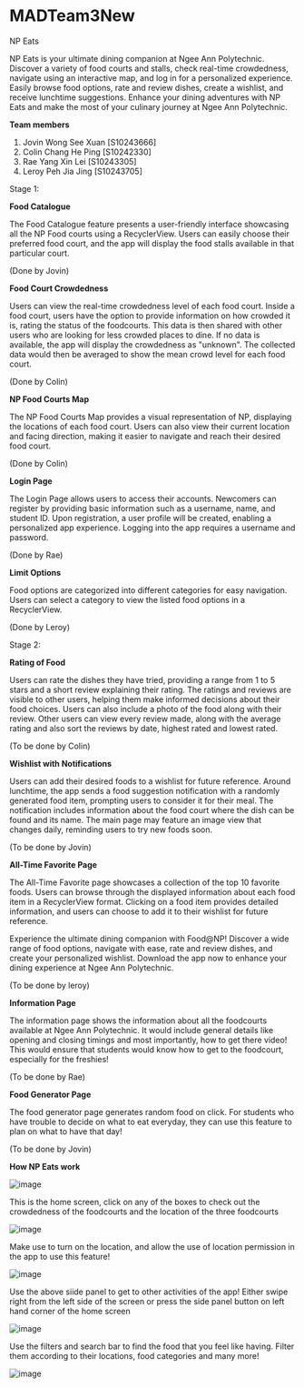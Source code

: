 # MADTeam3New
NP Eats

NP Eats is your ultimate dining companion at Ngee Ann Polytechnic. Discover a variety of food courts and stalls, check real-time crowdedness, navigate using an interactive map, and log in for a personalized experience. Easily browse food options, rate and review dishes, create a wishlist, and receive lunchtime suggestions. Enhance your dining adventures with NP Eats and make the most of your culinary journey at Ngee Ann Polytechnic.

**Team members**
1. Jovin Wong See Xuan [S10243666]
2. Colin Chang He Ping [S10242330]
3. Rae Yang Xin Lei [S10243305]
4. Leroy Peh Jia Jing [S10243705]
   
Stage 1:

**Food Catalogue**

The Food Catalogue feature presents a user-friendly interface showcasing all the NP Food courts using a RecyclerView. Users can easily choose their preferred food court, and the app will display the food stalls available in that particular court.

(Done by Jovin)

**Food Court Crowdedness**

Users can view the real-time crowdedness level of each food court. Inside a food court, users have the option to provide information on how crowded it is, rating the status of the foodcourts. This data is then shared with other users who are looking for less crowded places to dine. If no data is available, the app will display the crowdedness as "unknown". The collected data would then be averaged to show the mean crowd level for each food court.

(Done by Colin)


**NP Food Courts Map**

The NP Food Courts Map provides a visual representation of NP, displaying the locations of each food court. Users can also view their current location and facing direction, making it easier to navigate and reach their desired food court.

(Done by Colin)

**Login Page**

The Login Page allows users to access their accounts. Newcomers can register by providing basic information such as a username, name, and student ID. Upon registration, a user profile will be created, enabling a personalized app experience. Logging into the app requires a username and password.

(Done by Rae)

**Limit Options**

Food options are categorized into different categories for easy navigation. Users can select a category to view the listed food options in a RecyclerView.

(Done by Leroy)

Stage 2:

**Rating of Food**

Users can rate the dishes they have tried, providing a range from 1 to 5 stars and a short review explaining their rating. The ratings and reviews are visible to other users, helping them make informed decisions about their food choices. Users can also include a photo of the food along with their review. Other users can view every review made, along with the average rating and also sort the reviews by date, highest rated and lowest rated.

(To be done by Colin)

**Wishlist with Notifications**

Users can add their desired foods to a wishlist for future reference. Around lunchtime, the app sends a food suggestion notification with a randomly generated food item, prompting users to consider it for their meal. The notification includes information about the food court where the dish can be found and its name. The main page may feature an image view that changes daily, reminding users to try new foods soon.

(To be done by Jovin)

**All-Time Favorite Page**

The All-Time Favorite page showcases a collection of the top 10 favorite foods. Users can browse through the displayed information about each food item in a RecyclerView format. Clicking on a food item provides detailed information, and users can choose to add it to their wishlist for future reference.

Experience the ultimate dining companion with Food@NP! Discover a wide range of food options, navigate with ease, rate and review dishes, and create your personalized wishlist. Download the app now to enhance your dining experience at Ngee Ann Polytechnic.

(To be done by leroy)

**Information Page**

The information page shows the information about all the foodcourts available at Ngee Ann Polytechnic. It would include general details like opening and closing timings and most importantly, how to get there video! This would ensure that students would know how to get to the foodcourt, especially for the freshies!

(To be done by Rae)

**Food Generator Page**

The food generator page generates random food on click. For students who have trouble to decide on what to eat everyday, they can use this feature to plan on what to have that day!

(To be done by Jovin)

**How NP Eats work**

![image](https://github.com/yourobsessed/MADTeam3New/assets/130966829/5d9572c0-209f-401e-b313-a08a1d6388cf)

This is the home screen, click on any of the boxes to check out the crowdedness of the foodcourts and the location of the three foodcourts

![image](https://github.com/yourobsessed/MADTeam3New/assets/130966829/c989faa3-772c-46ec-a844-c69185fc35cd)

Make use to turn on the location, and allow the use of location permission in the app to use this feature!

![image](https://github.com/yourobsessed/MADTeam3New/assets/130966829/148e5f1a-ed30-41c4-8651-b758727bd638)

Use the above siide panel to get to other activities of the app! Either swipe right from the left side of the screen or press the side panel button on left hand corner of the home screen

![image](https://github.com/yourobsessed/MADTeam3New/assets/130966829/b2e0a372-911c-4553-b66a-ae5df54c2d2d)

Use the filters and search bar to find the food that you feel like having. Filter them according to their locations, food categories and many more!

![image](https://github.com/yourobsessed/MADTeam3New/assets/130966829/e3207e8b-fc90-485b-aab0-a577b97161d8)



